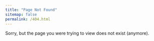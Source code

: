 ```yaml
---
title: "Page Not Found"
sitemap: false
permalink: /404.html
---
```


Sorry, but the page you were trying to view does not exist (anymore).
